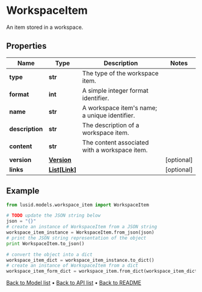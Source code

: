 # WorkspaceItem

An item stored in a workspace.

## Properties
Name | Type | Description | Notes
------------ | ------------- | ------------- | -------------
**type** | **str** | The type of the workspace item. | 
**format** | **int** | A simple integer format identifier. | 
**name** | **str** | A workspace item&#39;s name; a unique identifier. | 
**description** | **str** | The description of a workspace item. | 
**content** | **str** | The content associated with a workspace item. | 
**version** | [**Version**](Version.md) |  | [optional] 
**links** | [**List[Link]**](Link.md) |  | [optional] 

## Example

```python
from lusid.models.workspace_item import WorkspaceItem

# TODO update the JSON string below
json = "{}"
# create an instance of WorkspaceItem from a JSON string
workspace_item_instance = WorkspaceItem.from_json(json)
# print the JSON string representation of the object
print WorkspaceItem.to_json()

# convert the object into a dict
workspace_item_dict = workspace_item_instance.to_dict()
# create an instance of WorkspaceItem from a dict
workspace_item_form_dict = workspace_item.from_dict(workspace_item_dict)
```
[Back to Model list](../README.md#documentation-for-models) &#8226; [Back to API list](../README.md#documentation-for-api-endpoints) &#8226; [Back to README](../README.md)


